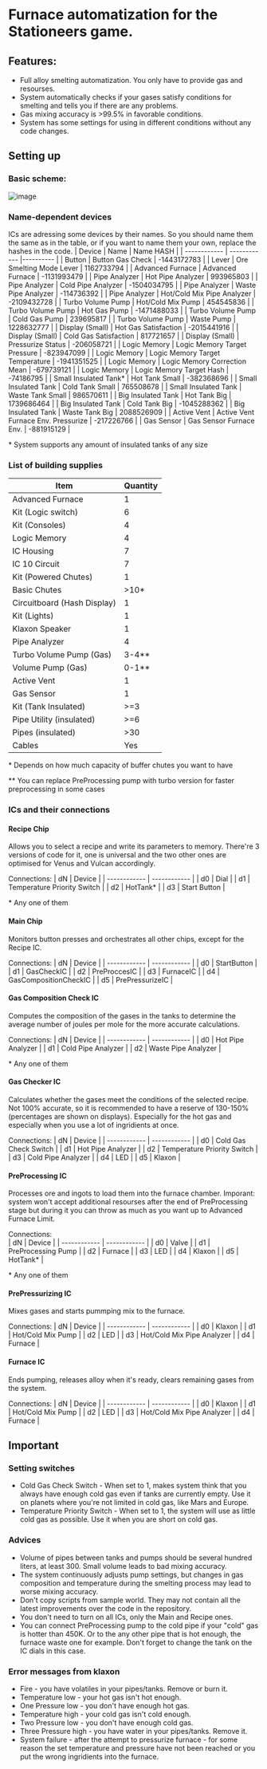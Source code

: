 # Furnace automatization for the Stationeers game.
## Features:
* Full alloy smelting automatization. You only have to provide gas and resourses.
* System automatically checks if your gases satisfy conditions for smelting and tells you if there are any problems.
* Gas mixing accuracy is >99.5% in favorable conditions.
* System has some settings for using in different conditions without any code changes.
## Setting up
### Basic scheme:
![image](https://github.com/user-attachments/assets/9d8dfada-adcd-4956-9a25-8a876ebbeae5)


### Name-dependent devices
ICs are adressing some devices by their names. So you should name them the same as in the table, or if you want to name them your own, replace the hashes in the code.
| Device       |  Name        | Name HASH |
| ------------ | ------------ |---------- |
| Button | Button Gas Check | -1443172783 |
| Lever | Ore Smelting Mode Lever | 1162733794 |
| Advanced Furnace | Advanced Furnace | -1131993479 |
| Pipe Analyzer | Hot Pipe Analyzer | 993965803 |
| Pipe Analyzer | Cold Pipe Analyzer | -1504034795 |
| Pipe Analyzer | Waste Pipe Analyzer | -114736392 |
| Pipe Analyzer | Hot/Cold Mix Pipe Analyzer | -2109432728 |
| Turbo Volume Pump | Hot/Cold Mix Pump | 454545836 |
| Turbo Volume Pump | Hot Gas Pump | -1471488033 |
| Turbo Volume Pump | Cold Gas Pump | 239695817 |
| Turbo Volume Pump | Waste Pump | 1228632777 |
| Display (Small) | Hot Gas Satisfaction | -2015441916 |
| Display (Small) | Cold Gas Satisfaction | 817721657 |
| Display (Small) | Pressurize Status | -206058721 |
| Logic Memory | Logic Memory Target Pressure | -823947099 |
| Logic Memory | Logic Memory Target Temperature | -1941351525 |
| Logic Memory | Logic Memory Correction Mean | -679739121 |
| Logic Memory | Logic Memory Target Hash | -74186795 |
| Small Insulated Tank* | Hot Tank Small | -382368696 |
| Small Insulated Tank | Cold Tank Small | 765508678 |
| Small Insulated Tank | Waste Tank Small | 986570611 |
| Big Insulated Tank | Hot Tank Big | 1739686464 |
| Big Insulated Tank | Cold Tank Big | -1045288362 |
| Big Insulated Tank | Waste Tank Big | 2088526909 |
| Active Vent | Active Vent Furnace Env. Pressurize | -217226766 |
| Gas Sensor | Gas Sensor Furnace Env. | -881915129 |

\* System supports any amount of insulated tanks of any size
### List of building supplies
| Item      |  Quantity        |
| ------------ | ------------ |
| Advanced Furnace | 1 |
| Kit (Logic switch) | 6 |
| Kit (Consoles) | 4 |
| Logic Memory | 4 |
| IC Housing | 7 |
| IC 10 Circuit | 7 |
| Kit (Powered Chutes) | 1 |
| Basic Chutes | >10* |
| Circuitboard (Hash Display) | 1 |
| Kit (Lights) | 1 |
| Klaxon Speaker | 1 |
| Pipe Analyzer | 4 |
| Turbo Volume Pump (Gas) | 3-4** |
| Volume Pump (Gas) | 0-1** |
| Active Vent | 1 |
| Gas Sensor | 1 |
| Kit (Tank Insulated) | >=3 |
| Pipe Utility (insulated) | >=6 |
| Pipes (insulated) | >30 |
| Cables | Yes |

\* Depends on how much capacity of buffer chutes you want to have

\** You can replace PreProcessing pump with turbo version for faster preprocessing in some cases
### ICs and their connections
#### Recipe Chip
Allows you to select a recipe and write its parameters to memory. There're 3 versions of code for it, one is universal and the two other ones are optimised for Venus and Vulcan accordingly.

Connections: 
| dN      |  Device        |
| ------------ | ------------ |
| d0 | Dial |
| d1 | Temperature Priority Switch |
| d2 | HotTank* |
| d3 | Start Button |

\* Any one of them
#### Main Chip
Monitors button presses and orchestrates all other chips, except for the Recipe IC.

Connections: 
| dN      |  Device        |
| ------------ | ------------ |
| d0 | StartButton |
| d1 | GasCheckIC |
| d2 | PreProccesIC |
| d3 | FurnaceIC |
| d4 | GasCompositionCheckIC |
| d5 | PrePressurizeIC |  
#### Gas Composition Check IC
Computes the composition of the gases in the tanks to determine the average number of joules per mole for the more accurate calculations.

Connections: 
| dN      |  Device        |
| ------------ | ------------ |
| d0 | Hot Pipe Analyzer |
| d1 | Cold Pipe Analyzer |
| d2 | Waste Pipe Analyzer |

\* Any one of them
#### Gas Checker IC
Calculates whether the gases meet the conditions of the selected recipe. Not 100% accurate, so it is recommended to have a reserve of 130-150% (percentages are shown on displays). Especially for the hot gas and especially when you use a lot of ingridients at once.

Connections: 
| dN      |  Device        |
| ------------ | ------------ |
| d0 | Cold Gas Check Switch |
| d1 | Hot Pipe Analyzer |
| d2 | Temperature Priority Switch |
| d3 | Cold Pipe Analyzer |
| d4 | LED |
| d5 | Klaxon |
#### PreProcessing IC
Processes ore and ingots to load them into the furnace chamber. Imporant: system won't accept additional resourses after the end of PreProcessing stage but during it you can throw as much as you want up to Advanced Furnace Limit.

Connections:  
| dN      |  Device        |
| ------------ | ------------ |
| d0 | Valve |
| d1 | PreProcessing Pump |
| d2 | Furnace |
| d3 | LED |
| d4 | Klaxon |
| d5 | HotTank* |

\* Any one of them
#### PrePressurizing IC
Mixes gases and starts pummping mix to the furnace.

Connections: 
| dN      |  Device        |
| ------------ | ------------ |
| d0 | Klaxon |
| d1 | Hot/Cold Mix Pump |
| d2 | LED |
| d3 | Hot/Cold Mix Pipe Analyzer |
| d4 | Furnace |

#### Furnace IC
Ends pumping, releases alloy when it's ready, сlears remaining gases from the system.

Connections: 
| dN      |  Device        |
| ------------ | ------------ |
| d0 | Klaxon |
| d1 | Hot/Cold Mix Pump |
| d2 | LED |
| d3 | Hot/Cold Mix Pipe Analyzer |
| d4 | Furnace |    

## Important
### Setting switches
* Cold Gas Check Switch - When set to 1, makes system think that you always have enough cold gas even if tanks are currently empty. Use it on planets where you're not limited in cold gas, like Mars and Europe.
* Temperature Priority Switch  - When set to 1, the system will use as little cold gas as possible. Use it when you are short on cold gas.
### Advices
* Volume of pipes between tanks and pumps should be several hundred liters, at least 300. Small volume leads to bad mixing accuracy.
* The system continuously adjusts pump settings, but changes in gas composition and temperature during the smelting process may lead to worse mixing accuracy.
* Don't copy scripts from sample world. They may not contain all the latest improvements over the code in the repository.
* You don't need to turn on all ICs, only the Main and Recipe ones.
* You can connect PreProcessing pump to the cold pipe if your "cold" gas is hotter than 450K. Or to the any other pipe that is hot enough, the furnace waste one for example. Don't forget to change the tank on the IC dials in this case.
### Error messages from klaxon
* Fire - you have volatiles in your pipes/tanks. Remove or burn it.
* Temperature low - your hot gas isn't hot enough.
* One Pressure low - you don't have enough hot gas.
* Temperature high - your cold gas isn't cold enough.
* Two Pressure low - you don't have enough cold gas.
* Three Pressure high - you have water in your pipes/tanks. Remove it.
* System failure - after the attempt to pressurize furnace - for some reason the set temperature and pressure have not been reached or you put the wrong ingridients into the furnace.
